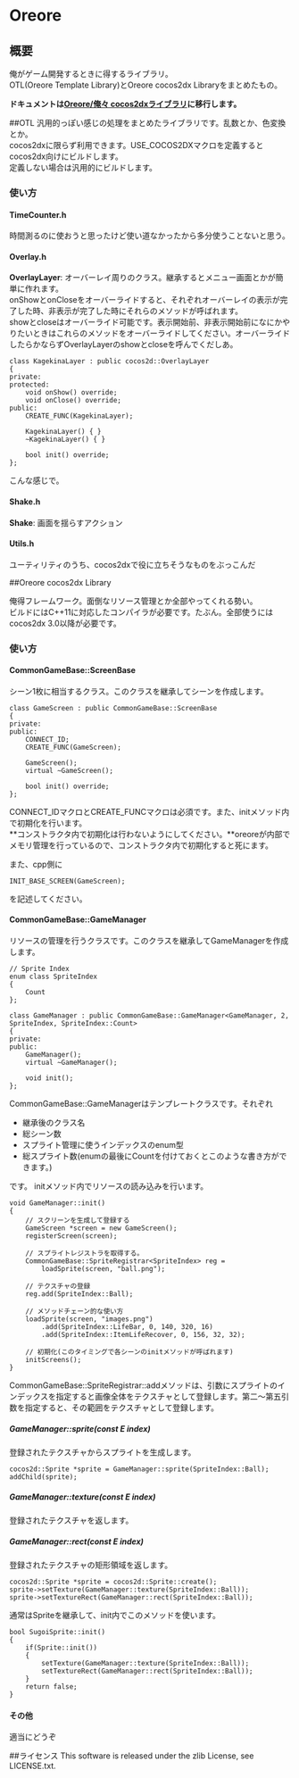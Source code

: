 # Oreore
## 概要
俺がゲーム開発するときに得するライブラリ。  
OTL(Oreore Template Library)とOreore cocos2dx Libraryをまとめたもの。

**ドキュメントは[Oreore/俺々 cocos2dxライブラリ](http://giemsa.github.io/oreore/)に移行します。**

##OTL
汎用的っぽい感じの処理をまとめたライブラリです。乱数とか、色変換とか。  
cocos2dxに限らず利用できます。USE_COCOS2DXマクロを定義するとcocos2dx向けにビルドします。  
定義しない場合は汎用的にビルドします。
### 使い方
#### TimeCounter.h
時間測るのに使おうと思ったけど使い道なかったから多分使うことないと思う。

#### Overlay.h
**OverlayLayer**: オーバーレイ周りのクラス。継承するとメニュー画面とかが簡単に作れます。  
onShowとonCloseをオーバーライドすると、それぞれオーバーレイの表示が完了した時、非表示が完了した時にそれらのメソッドが呼ばれます。  
showとcloseはオーバーライド可能です。表示開始前、非表示開始前になにかやりたいときはこれらのメソッドをオーバーライドしてください。オーバーライドしたらかならずOverlayLayerのshowとcloseを呼んでくだしあ。

	class KagekinaLayer : public cocos2d::OverlayLayer
    {
    private:
    protected:
        void onShow() override;
        void onClose() override;
    public:
        CREATE_FUNC(KagekinaLayer);

        KagekinaLayer() { }
        ~KagekinaLayer() { }
    
        bool init() override;
    };

こんな感じで。

#### Shake.h
**Shake**: 画面を揺らすアクション
#### Utils.h
ユーティリティのうち、cocos2dxで役に立ちそうなものをぶっこんだ

##Oreore cocos2dx Library

俺得フレームワーク。面倒なリソース管理とか全部やってくれる勢い。  
ビルドにはC++11に対応したコンパイラが必要です。たぶん。全部使うにはcocos2dx 3.0以降が必要です。
### 使い方
#### CommonGameBase::ScreenBase
シーン1枚に相当するクラス。このクラスを継承してシーンを作成します。

    class GameScreen : public CommonGameBase::ScreenBase
    {
    private:
    public:
        CONNECT_ID;
        CREATE_FUNC(GameScreen);

        GameScreen();
        virtual ~GameScreen();

        bool init() override;
    };

CONNECT_IDマクロとCREATE_FUNCマクロは必須です。また、initメソッド内で初期化を行います。  
**コンストラクタ内で初期化は行わないようにしてください。**oreoreが内部でメモリ管理を行っているので、コンストラクタ内で初期化すると死にます。

また、cpp側に

	INIT_BASE_SCREEN(GameScreen);
	
を記述してください。

#### CommonGameBase::GameManager
リソースの管理を行うクラスです。このクラスを継承してGameManagerを作成します。

	// Sprite Index
    enum class SpriteIndex
    {
        Count
    };

    class GameManager : public CommonGameBase::GameManager<GameManager, 2, SpriteIndex, SpriteIndex::Count>
    {
    private:
    public:
        GameManager();
        virtual ~GameManager();

        void init();
    };

CommonGameBase::GameManagerはテンプレートクラスです。それぞれ

 * 継承後のクラス名
 * 総シーン数
 * スプライト管理に使うインデックスのenum型
 * 総スプライト数(enumの最後にCountを付けておくとこのような書き方ができます。)

です。
initメソッド内でリソースの読み込みを行います。

    void GameManager::init()
    {
    	// スクリーンを生成して登録する
        GameScreen *screen = new GameScreen();
        registerScreen(screen);

		// スプライトレジストラを取得する。
        CommonGameBase::SpriteRegistrar<SpriteIndex> reg = 
        	loadSprite(screen, "ball.png");

        // テクスチャの登録
        reg.add(SpriteIndex::Ball);

		// メソッドチェーン的な使い方
        loadSprite(screen, "images.png")
        	.add(SpriteIndex::LifeBar, 0, 140, 320, 16)
        	.add(SpriteIndex::ItemLifeRecover, 0, 156, 32, 32);
       
		// 初期化(このタイミングで各シーンのinitメソッドが呼ばれます)
        initScreens();
    }

CommonGameBase::SpriteRegistrar::addメソッドは、引数にスプライトのインデックスを指定すると画像全体をテクスチャとして登録します。第二〜第五引数を指定すると、その範囲をテクスチャとして登録します。

##### GameManager::sprite(const E index)
登録されたテクスチャからスプライトを生成します。

	cocos2d::Sprite *sprite = GameManager::sprite(SpriteIndex::Ball);
	addChild(sprite);

##### GameManager::texture(const E index)
登録されたテクスチャを返します。

##### GameManager::rect(const E index)
登録されたテクスチャの矩形領域を返します。

	cocos2d::Sprite *sprite = cocos2d::Sprite::create();
	sprite->setTexture(GameManager::texture(SpriteIndex::Ball));
	sprite->setTextureRect(GameManager::rect(SpriteIndex::Ball));
	
通常はSpriteを継承して、init内でこのメソッドを使います。

	bool SugoiSprite::init()
	{
		if(Sprite::init())
		{
			setTexture(GameManager::texture(SpriteIndex::Ball));
			setTextureRect(GameManager::rect(SpriteIndex::Ball));
		}
		return false;
	}

#### その他
適当にどうぞ


##ライセンス
This software is released under the zlib License, see LICENSE.txt.
